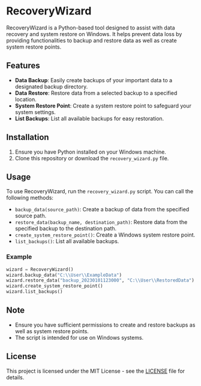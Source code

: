 # RecoveryWizard

RecoveryWizard is a Python-based tool designed to assist with data recovery and system restore on Windows. It helps prevent data loss by providing functionalities to backup and restore data as well as create system restore points.

## Features

- **Data Backup**: Easily create backups of your important data to a designated backup directory.
- **Data Restore**: Restore data from a selected backup to a specified location.
- **System Restore Point**: Create a system restore point to safeguard your system settings.
- **List Backups**: List all available backups for easy restoration.

## Installation

1. Ensure you have Python installed on your Windows machine.
2. Clone this repository or download the `recovery_wizard.py` file.

## Usage

To use RecoveryWizard, run the `recovery_wizard.py` script. You can call the following methods:

- `backup_data(source_path)`: Create a backup of data from the specified source path.
- `restore_data(backup_name, destination_path)`: Restore data from the specified backup to the destination path.
- `create_system_restore_point()`: Create a Windows system restore point.
- `list_backups()`: List all available backups.

### Example

```python
wizard = RecoveryWizard()
wizard.backup_data("C:\\User\\ExampleData")
wizard.restore_data("backup_20230101123000", "C:\\User\\RestoredData")
wizard.create_system_restore_point()
wizard.list_backups()
```

## Note
- Ensure you have sufficient permissions to create and restore backups as well as system restore points.
- The script is intended for use on Windows systems.

## License

This project is licensed under the MIT License - see the [LICENSE](LICENSE) file for details.